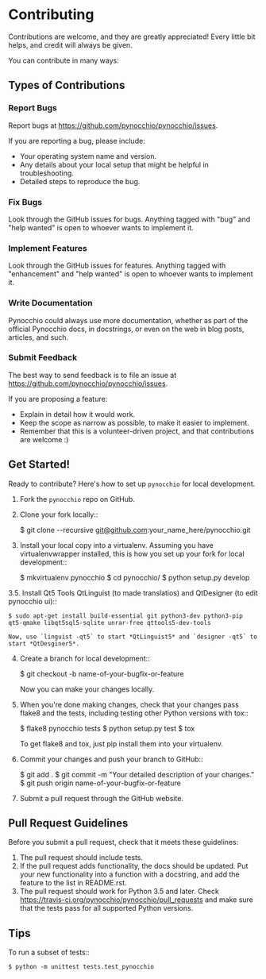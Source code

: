 # Contributing

Contributions are welcome, and they are greatly appreciated! Every
little bit helps, and credit will always be given.

You can contribute in many ways:

## Types of Contributions

### Report Bugs

Report bugs at https://github.com/pynocchio/pynocchio/issues.

If you are reporting a bug, please include:

* Your operating system name and version.
* Any details about your local setup that might be helpful in troubleshooting.
* Detailed steps to reproduce the bug.

### Fix Bugs

Look through the GitHub issues for bugs. Anything tagged with "bug"
and "help wanted" is open to whoever wants to implement it.

### Implement Features

Look through the GitHub issues for features. Anything tagged with "enhancement"
and "help wanted" is open to whoever wants to implement it.

### Write Documentation

Pynocchio could always use more documentation, whether as part of the
official Pynocchio docs, in docstrings, or even on the web in blog posts,
articles, and such.

### Submit Feedback

The best way to send feedback is to file an issue at https://github.com/pynocchio/pynocchio/issues.

If you are proposing a feature:

* Explain in detail how it would work.
* Keep the scope as narrow as possible, to make it easier to implement.
* Remember that this is a volunteer-driven project, and that contributions
  are welcome :)

## Get Started!

Ready to contribute? Here's how to set up `pynocchio` for local development.

1. Fork the `pynocchio` repo on GitHub.
2. Clone your fork locally::

    $ git clone --recursive git@github.com:your_name_here/pynocchio.git

3. Install your local copy into a virtualenv. Assuming you have virtualenvwrapper installed, this is how you set up your fork for local development::

    $ mkvirtualenv pynocchio
    $ cd pynocchio/
    $ python setup.py develop

3.5. Install Qt5 Tools QtLinguist (to made translatios) and QtDesigner (to edit pynocchio ui)::

    $ sudo apt-get install build-essential git python3-dev python3-pip qt5-qmake libqt5sql5-sqlite unrar-free qttools5-dev-tools

    Now, use `linguist -qt5` to start *QtLinguist5* and `designer -qt5` to start *QtDesginer5*.

4. Create a branch for local development::

    $ git checkout -b name-of-your-bugfix-or-feature

   Now you can make your changes locally.

5. When you're done making changes, check that your changes pass flake8 and the tests, including testing other Python versions with tox::

    $ flake8 pynocchio tests
    $ python setup.py test
    $ tox

   To get flake8 and tox, just pip install them into your virtualenv.

6. Commit your changes and push your branch to GitHub::

    $ git add .
    $ git commit -m "Your detailed description of your changes."
    $ git push origin name-of-your-bugfix-or-feature

7. Submit a pull request through the GitHub website.

## Pull Request Guidelines

Before you submit a pull request, check that it meets these guidelines:

1. The pull request should include tests.
2. If the pull request adds functionality, the docs should be updated. Put
   your new functionality into a function with a docstring, and add the
   feature to the list in README.rst.
3. The pull request should work for Python 3.5 and later. Check
   https://travis-ci.org/pynocchio/pynocchio/pull_requests
   and make sure that the tests pass for all supported Python versions.

## Tips

To run a subset of tests::

    $ python -m unittest tests.test_pynocchio
